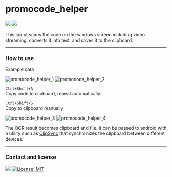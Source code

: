 # promocode_helper
<div align=left> 
  <img src="https://img.shields.io/badge/autohotkey-334455?style=flat-square&logo=autohotkey&logoColor=white">
  <img src="https://img.shields.io/badge/windows-0078D6?style=flat-square&logo=windows&logoColor=white">
  <br>
  <br>
</div>
This script scans the code on the windows screen including video streaming, converts it into text, and saves it to the clipboard.<br>

* * *

### How to use

Example data<br>

![promocode_helper_1](https://user-images.githubusercontent.com/116544940/208829038-6bdf9d2d-ccc1-45c6-8ae0-0742107d55c7.png)
![promocode_helper_2](https://user-images.githubusercontent.com/116544940/208829046-0abd3175-7777-49d9-989d-f21c20f6bb68.png)

`Ctrl+Shift+A`<br>
Copy code to clipboard, repeat automatically.

`Ctrl+Shift+S`<br>
Copy to clipboard manually

![promocode_helper_3](https://user-images.githubusercontent.com/116544940/208829050-33b9a429-73f5-43f8-9f80-af1e321d30d5.png)
![promocode_helper_4](https://user-images.githubusercontent.com/116544940/208829055-c1b4aa38-588d-4111-9317-d23b2f764987.png)

The OCR result becomes clipboard and file.
It can be passed to android with a utility such as [ClipSync](https://github.com/pishangujeniya/clipsync-android) that synchronizes the clipboard between different devices.

* * *

### Contact and license

<a href="mailto:xqbty8po-dntco43u@yahoo.com" target="_blank"><img src="https://img.shields.io/badge/yahoo!-6001D2?style=flat-square&logo=yahoo!&logoColor=white"/></a>
[![License: MIT](https://img.shields.io/badge/License-MIT-yellow.svg)](https://opensource.org/licenses/MIT)
